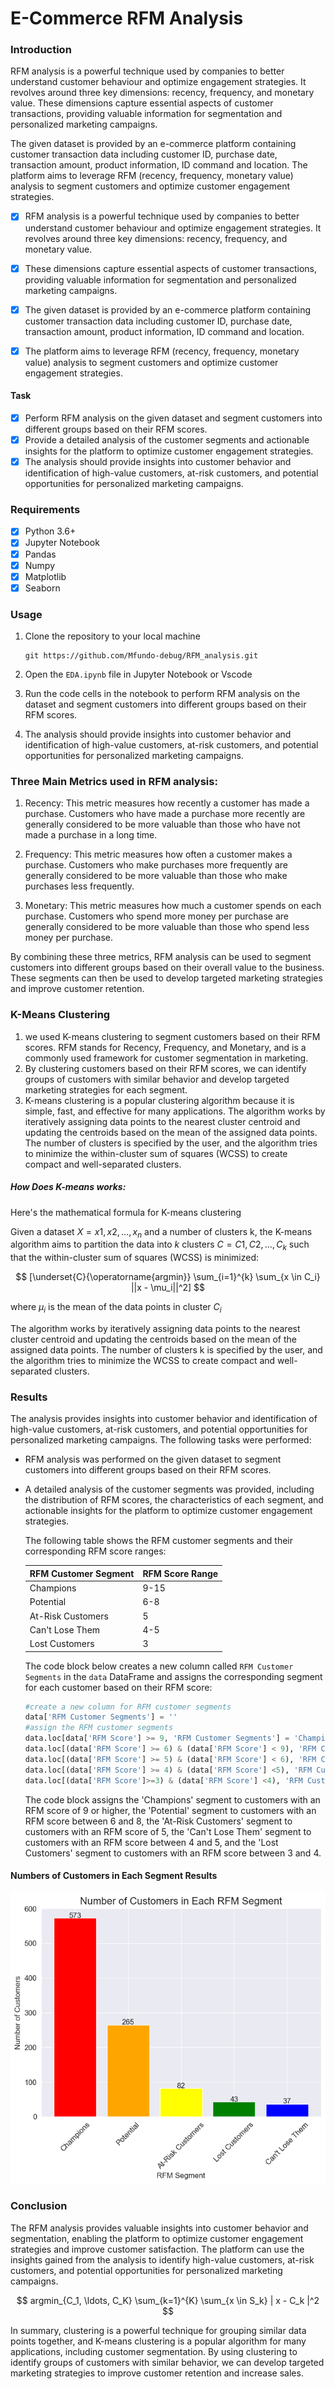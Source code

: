 # E-Commerce RFM Analysis

### Introduction

RFM analysis is a powerful technique used by companies to better understand customer behaviour and optimize engagement strategies. It revolves around three key dimensions: recency, frequency, and monetary value. These dimensions capture essential aspects of customer transactions, providing valuable information for segmentation and personalized marketing campaigns.

The given dataset is provided by an e-commerce platform containing customer transaction data including customer ID, purchase date, transaction amount, product information, ID command and location. The platform aims to leverage RFM (recency, frequency, monetary value) analysis to segment customers and optimize customer engagement strategies.

-   [x] RFM analysis is a powerful technique used by companies to better understand customer behaviour and optimize engagement strategies. It revolves around three key dimensions: recency, frequency, and monetary value.

-   [x] These dimensions capture essential aspects of customer transactions, providing valuable information for segmentation and personalized marketing campaigns.

-   [x] The given dataset is provided by an e-commerce platform containing customer transaction data including customer ID, purchase date, transaction amount, product information, ID command and location.

-   [x] The platform aims to leverage RFM (recency, frequency, monetary value) analysis to segment customers and optimize customer engagement strategies.

#### Task

-   [x] Perform RFM analysis on the given dataset and segment customers into different groups based on their RFM scores.
-   [x] Provide a detailed analysis of the customer segments and actionable insights for the platform to optimize customer engagement strategies.
-   [x] The analysis should provide insights into customer behavior and identification of high-value customers, at-risk customers, and potential opportunities for personalized marketing campaigns.

### Requirements

-   [x] Python 3.6+
-   [x] Jupyter Notebook
-   [x] Pandas
-   [x] Numpy
-   [x] Matplotlib
-   [x] Seaborn

### Usage

1.  Clone the repository to your local machine

    ```         
    git https://github.com/Mfundo-debug/RFM_analysis.git
    ```

2.  Open the `EDA.ipynb` file in Jupyter Notebook or Vscode

3.  Run the code cells in the notebook to perform RFM analysis on the dataset and segment customers into different groups based on their RFM scores.

4.  The analysis should provide insights into customer behavior and identification of high-value customers, at-risk customers, and potential opportunities for personalized marketing campaigns.

### Three Main Metrics used in RFM analysis:

1.  Recency: This metric measures how recently a customer has made a purchase. Customers who have made a purchase more recently are generally considered to be more valuable than those who have not made a purchase in a long time.

2.  Frequency: This metric measures how often a customer makes a purchase. Customers who make purchases more frequently are generally considered to be more valuable than those who make purchases less frequently.

3.  Monetary: This metric measures how much a customer spends on each purchase. Customers who spend more money per purchase are generally considered to be more valuable than those who spend less money per purchase.

By combining these three metrics, RFM analysis can be used to segment customers into different groups based on their overall value to the business. These segments can then be used to develop targeted marketing strategies and improve customer retention.

### K-Means Clustering

1.  we used K-means clustering to segment customers based on their RFM scores. RFM stands for Recency, Frequency, and Monetary, and is a commonly used framework for customer segmentation in marketing.
2.  By clustering customers based on their RFM scores, we can identify groups of customers with similar behavior and develop targeted marketing strategies for each segment.
3.  K-means clustering is a popular clustering algorithm because it is simple, fast, and effective for many applications. The algorithm works by iteratively assigning data points to the nearest cluster centroid and updating the centroids based on the mean of the assigned data points. The number of clusters is specified by the user, and the algorithm tries to minimize the within-cluster sum of squares (WCSS) to create compact and well-separated clusters.

##### How Does K-means works:

Here's the mathematical formula for K-means clustering

Given a dataset $X = {x1, x2, …, x_n}$ and a number of clusters k, the K-means algorithm aims to partition the data into $k$ clusters $C = {C1, C2, …, C_k}$ such that the within-cluster sum of squares (WCSS) is minimized:

$$
[\underset{C}{\operatorname{argmin}} \sum_{i=1}^{k} \sum_{x \in C_i} ||x - \mu_i||^2]
$$

where $\mu_i$ is the mean of the data points in cluster $C_i$

The algorithm works by iteratively assigning data points to the nearest cluster centroid and updating the centroids based on the mean of the assigned data points. The number of clusters k is specified by the user, and the algorithm tries to minimize the WCSS to create compact and well-separated clusters.

### Results

The analysis provides insights into customer behavior and identification of high-value customers, at-risk customers, and potential opportunities for personalized marketing campaigns. The following tasks were performed:

-   RFM analysis was performed on the given dataset to segment customers into different groups based on their RFM scores.

-   A detailed analysis of the customer segments was provided, including the distribution of RFM scores, the characteristics of each segment, and actionable insights for the platform to optimize customer engagement strategies.

    The following table shows the RFM customer segments and their corresponding RFM score ranges:

    | RFM Customer Segment | RFM Score Range |
    |----------------------|-----------------|
    | Champions            | 9-15            |
    | Potential            | 6-8             |
    | At-Risk Customers    | 5               |
    | Can't Lose Them      | 4-5             |
    | Lost Customers       | 3               |

    The code block below creates a new column called `RFM Customer Segments` in the `data` DataFrame and assigns the corresponding segment for each customer based on their RFM score:

    ``` python
    #create a new column for RFM customer segments
    data['RFM Customer Segments'] = ''
    #assign the RFM customer segments
    data.loc[data['RFM Score'] >= 9, 'RFM Customer Segments'] = 'Champions'
    data.loc[(data['RFM Score'] >= 6) & (data['RFM Score'] < 9), 'RFM Customer Segments'] = 'Potential'
    data.loc[(data['RFM Score'] >= 5) & (data['RFM Score'] < 6), 'RFM Customer Segments'] = 'At-Risk Customers'
    data.loc[(data['RFM Score'] >= 4) & (data['RFM Score'] <5), 'RFM Customer Segments'] = 'Can\'t Lose Them'
    data.loc[(data['RFM Score']>=3) & (data['RFM Score'] <4), 'RFM Customer Segments'] = 'Lost Customers'
    ```

    The code block assigns the 'Champions' segment to customers with an RFM score of 9 or higher, the 'Potential' segment to customers with an RFM score between 6 and 8, the 'At-Risk Customers' segment to customers with an RFM score of 5, the 'Can't Lose Them' segment to customers with an RFM score between 4 and 5, and the 'Lost Customers' segment to customers with an RFM score between 3 and 4.

#### Numbers of Customers in Each Segment Results

![](numbers.png)

### Conclusion

The RFM analysis provides valuable insights into customer behavior and segmentation, enabling the platform to optimize customer engagement strategies and improve customer satisfaction. The platform can use the insights gained from the analysis to identify high-value customers, at-risk customers, and potential opportunities for personalized marketing campaigns.

$$
argmin_{C_1, \ldots, C_K} \sum_{k=1}^{K} \sum_{x \in S_k} | x - C_k |^2
$$

In summary, clustering is a powerful technique for grouping similar data points together, and K-means clustering is a popular algorithm for many applications, including customer segmentation. By using clustering to identify groups of customers with similar behavior, we can develop targeted marketing strategies to improve customer retention and increase sales.